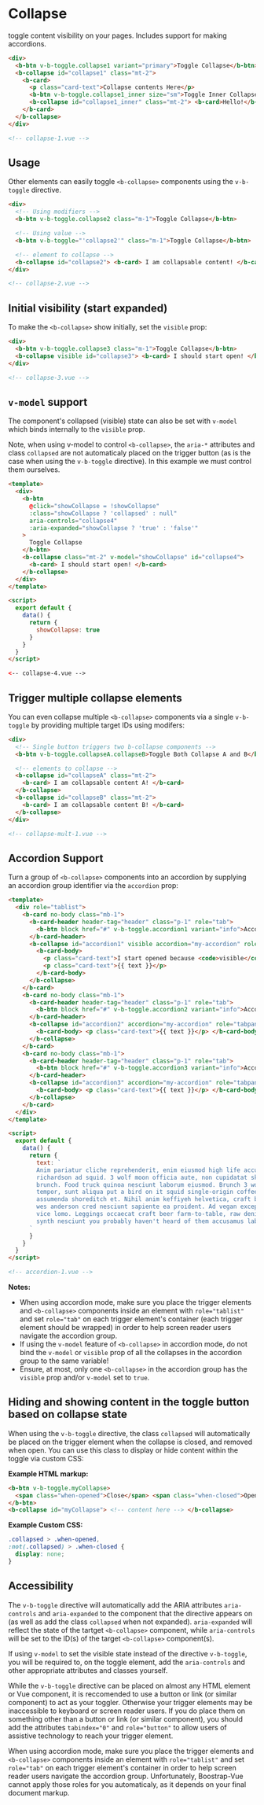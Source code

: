 # Collapse

toggle content visibility on your pages. Includes support for making accordions.

```html
<div>
  <b-btn v-b-toggle.collapse1 variant="primary">Toggle Collapse</b-btn>
  <b-collapse id="collapse1" class="mt-2">
    <b-card>
      <p class="card-text">Collapse contents Here</p>
      <b-btn v-b-toggle.collapse1_inner size="sm">Toggle Inner Collapse</b-btn>
      <b-collapse id="collapse1_inner" class="mt-2"> <b-card>Hello!</b-card> </b-collapse>
    </b-card>
  </b-collapse>
</div>

<!-- collapse-1.vue -->
```

## Usage

Other elements can easily toggle `<b-collapse>` components using the `v-b-toggle` directive.

```html
<div>
  <!-- Using modifiers -->
  <b-btn v-b-toggle.collapse2 class="m-1">Toggle Collapse</b-btn>

  <!-- Using value -->
  <b-btn v-b-toggle="'collapse2'" class="m-1">Toggle Collapse</b-btn>

  <!-- element to collapse -->
  <b-collapse id="collapse2"> <b-card> I am collapsable content! </b-card> </b-collapse>
</div>

<!-- collapse-2.vue -->
```

## Initial visibility (start expanded)

To make the `<b-collapse>` show initially, set the `visible` prop:

```html
<div>
  <b-btn v-b-toggle.collapse3 class="m-1">Toggle Collapse</b-btn>
  <b-collapse visible id="collapse3"> <b-card> I should start open! </b-card> </b-collapse>
</div>

<!-- collapse-3.vue -->
```

## `v-model` support

The component's collapsed (visible) state can also be set with `v-model` which binds internally to
the `visible` prop.

Note, when using v-model to control `<b-collapse>`, the `aria-*` attributes and class `collapsed`
are not automaticaly placed on the trigger button (as is the case when using the `v-b-toggle`
directive). In this example we must control them ourselves.

```html
<template>
  <div>
    <b-btn
      @click="showCollapse = !showCollapse"
      :class="showCollapse ? 'collapsed' : null"
      aria-controls="collapse4"
      :aria-expanded="showCollapse ? 'true' : 'false'"
    >
      Toggle Collapse
    </b-btn>
    <b-collapse class="mt-2" v-model="showCollapse" id="collapse4">
      <b-card> I should start open! </b-card>
    </b-collapse>
  </div>
</template>

<script>
  export default {
    data() {
      return {
        showCollapse: true
      }
    }
  }
</script>

<-- collapse-4.vue -->
```

## Trigger multiple collapse elements

You can even collapse multiple `<b-collapse>` components via a single `v-b-toggle` by providing
multiple target IDs using modifers:

```html
<div>
  <!-- Single button triggers two b-collapse components -->
  <b-btn v-b-toggle.collapseA.collapseB>Toggle Both Collapse A and B</b-btn>

  <!-- elements to collapse -->
  <b-collapse id="collapseA" class="mt-2">
    <b-card> I am collapsable content A! </b-card>
  </b-collapse>
  <b-collapse id="collapseB" class="mt-2">
    <b-card> I am collapsable content B! </b-card>
  </b-collapse>
</div>

<!-- collapse-mult-1.vue -->
```

## Accordion Support

Turn a group of `<b-collapse>` components into an accordion by supplying an accordion group
identifier via the `accordion` prop:

```html
<template>
  <div role="tablist">
    <b-card no-body class="mb-1">
      <b-card-header header-tag="header" class="p-1" role="tab">
        <b-btn block href="#" v-b-toggle.accordion1 variant="info">Accordion 1</b-btn>
      </b-card-header>
      <b-collapse id="accordion1" visible accordion="my-accordion" role="tabpanel">
        <b-card-body>
          <p class="card-text">I start opened because <code>visible</code> is <code>true</code></p>
          <p class="card-text">{{ text }}</p>
        </b-card-body>
      </b-collapse>
    </b-card>
    <b-card no-body class="mb-1">
      <b-card-header header-tag="header" class="p-1" role="tab">
        <b-btn block href="#" v-b-toggle.accordion2 variant="info">Accordion 2</b-btn>
      </b-card-header>
      <b-collapse id="accordion2" accordion="my-accordion" role="tabpanel">
        <b-card-body> <p class="card-text">{{ text }}</p> </b-card-body>
      </b-collapse>
    </b-card>
    <b-card no-body class="mb-1">
      <b-card-header header-tag="header" class="p-1" role="tab">
        <b-btn block href="#" v-b-toggle.accordion3 variant="info">Accordion 3</b-btn>
      </b-card-header>
      <b-collapse id="accordion3" accordion="my-accordion" role="tabpanel">
        <b-card-body> <p class="card-text">{{ text }}</p> </b-card-body>
      </b-collapse>
    </b-card>
  </div>
</template>

<script>
  export default {
    data() {
      return {
        text: `
        Anim pariatur cliche reprehenderit, enim eiusmod high life accusamus terry
        richardson ad squid. 3 wolf moon officia aute, non cupidatat skateboard dolor
        brunch. Food truck quinoa nesciunt laborum eiusmod. Brunch 3 wolf moon
        tempor, sunt aliqua put a bird on it squid single-origin coffee nulla
        assumenda shoreditch et. Nihil anim keffiyeh helvetica, craft beer labore
        wes anderson cred nesciunt sapiente ea proident. Ad vegan excepteur butcher
        vice lomo. Leggings occaecat craft beer farm-to-table, raw denim aesthetic
        synth nesciunt you probably haven't heard of them accusamus labore VHS.
      `
      }
    }
  }
</script>

<!-- accordion-1.vue -->
```

**Notes:**

- When using accordion mode, make sure you place the trigger elements and `<b-collapse>` components
  inside an element with `role="tablist"` and set `role="tab"` on each trigger element's container
  (each trigger element should be wrapped) in order to help screen reader users navigate the
  accordion group.
- If using the `v-model` feature of `<b-collapse>` in accordion mode, do not bind the `v-model` or
  `visible` prop of all the collapses in the accordion group to the same variable!
- Ensure, at most, only one `<b-collapse>` in the accordion group has the `visible` prop and/or
  `v-model` set to `true`.

## Hiding and showing content in the toggle button based on collapse state

When using the `v-b-toggle` directive, the class `collapsed` will automatically be placed on the
trigger element when the collapse is closed, and removed when open. You can use this class to
display or hide content within the toggle via custom CSS:

**Example HTML markup:**

```html
<b-btn v-b-toggle.myCollapse>
  <span class="when-opened">Close</span> <span class="when-closed">Open</span> My Collapse
</b-btn>
<b-collapse id="myCollapse"> <!-- content here --> </b-collapse>
```

**Example Custom CSS:**

```css
.collapsed > .when-opened,
:not(.collapsed) > .when-closed {
  display: none;
}
```

## Accessibility

The `v-b-toggle` directive will automatically add the ARIA attributes `aria-controls` and
`aria-expanded` to the component that the directive appears on (as well as add the class `collapsed`
when not expanded). `aria-expanded` will reflect the state of the tartget `<b-collapse>` component,
while `aria-controls` will be set to the ID(s) of the target `<b-collapse>` component(s).

If using `v-model` to set the visible state instead of the directive `v-b-toggle`, you will be
required to, on the toggle element, add the `aria-controls` and other appropriate attributes and
classes yourself.

While the `v-b-toggle` directive can be placed on almost any HTML element or Vue component, it is
reccomended to use a button or link (or similar component) to act as your toggler. Otherwise your
trigger elements may be inaccessible to keyboard or screen reader users. If you do place them on
something other than a button or link (or similar component), you should add the attributes
`tabindex="0"` and `role="button"` to allow users of assistive technology to reach your trigger
element.

When using accordion mode, make sure you place the trigger elements and `<b-collapse>` components
inside an element with `role="tablist"` and set `role="tab"` on each trigger element's container in
order to help screen reader users navigate the accordion group. Unfortunately, Boostrap-Vue cannot
apply those roles for you automaticaly, as it depends on your final document markup.

<!-- Component reference added automatically from component package.json -->
